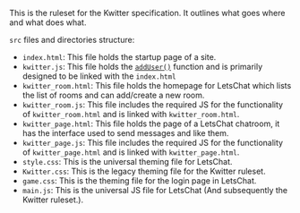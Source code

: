 This is the ruleset for the Kwitter specification. It outlines what goes where and what does what.

<code>src</code> files and directories structure:
- <code>index.html</code>: This file holds the startup page of a site.
- <code>kwitter.js</code>: This file holds the <code><a href="https://github.com/Project-LetsChat/LetsChat/wiki/addUser()/">addUser()</a></code> function and is primarily designed to be linked with the <code>index.html</code>
- <code>kwitter_room.html</code>: This file holds the homepage for LetsChat which lists the list of rooms and can add/create a new room.
- <code>kwitter_room.js</code>: This file includes the required JS for the functionality of <code>kwitter_room.html</code> and is linked with <code>kwitter_room.html</code>.
- <code>kwitter_page.html</code>: This file holds the page of a LetsChat chatroom, it has the interface used to send messages and like them.
- <code>kwitter_page.js</code>: This file includes the required JS for the functionality of <code>kwitter_page.html</code> and is linked with <code>kwitter_page.html</code>.
- <code>style.css</code>: This is the universal theming file for LetsChat.
- <code>Kwitter.css</code>: This is the legacy theming file for the Kwitter ruleset.
- <code>game.css</code>: This is the theming file for the login page in LetsChat.
- <code>main.js</code>: This is the universal JS file for LetsChat (And subsequently the Kwitter ruleset.).